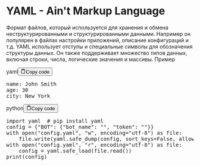 <h1>YAML - Ain't Markup Language</h1>
<p>Формат файлов, который используется для хранения и обмена неструктурированными и структурированными
данными. Например он популярен в файлах настройки приложений, описание конфигураций и т.д.
YAML использует отступы и специальные символы для обозначения структуры данных.
Он также поддерживает множество типов данных, включая строки, числа, логические значения и массивы.
Пример</p>
<div class="code-element"><div class="lang-line"><text>yaml</text><button class="copy-button"id="code163efea8a018348c577f80d6a0219344b"onclick="copyCode(code163efea8a018348c577f80d6a0219344, code163efea8a018348c577f80d6a0219344b)"><svg stroke="currentColor"fill="none"stroke-width="2"viewBox="0 0 24 24"stroke-linecap="round"stroke-linejoin="round"class="h-4 w-4"height="1em"width="1em"xmlns="http://www.w3.org/2000/svg"><path d="M16 4h2a2 2 0 0 1 2 2v14a2 2 0 0 1-2 2H6a2 2 0 0 1-2-2V6a2 2 0 0 1 2-2h2"></path><rect x="8" y="2" width="8" height="4" rx="1" ry="1"></rect></svg><text>Copy code</text></button></div><div class="code" id="code163efea8a018348c577f80d6a0219344"><div class="highlight"><pre><span></span><span class="nt">name</span><span class="p">:</span><span class="w"> </span><span class="l l-Scalar l-Scalar-Plain">John Smith</span>
<span class="nt">age</span><span class="p">:</span><span class="w"> </span><span class="l l-Scalar l-Scalar-Plain">30</span>
<span class="nt">city</span><span class="p">:</span><span class="w"> </span><span class="l l-Scalar l-Scalar-Plain">New York</span>
</pre></div></div></div>

<div class="code-element"><div class="lang-line"><text>python</text><button class="copy-button"id="codeae3a525a3b2acbb6b1720dd2fee6402db"onclick="copyCode(codeae3a525a3b2acbb6b1720dd2fee6402d, codeae3a525a3b2acbb6b1720dd2fee6402db)"><svg stroke="currentColor"fill="none"stroke-width="2"viewBox="0 0 24 24"stroke-linecap="round"stroke-linejoin="round"class="h-4 w-4"height="1em"width="1em"xmlns="http://www.w3.org/2000/svg"><path d="M16 4h2a2 2 0 0 1 2 2v14a2 2 0 0 1-2 2H6a2 2 0 0 1-2-2V6a2 2 0 0 1 2-2h2"></path><rect x="8" y="2" width="8" height="4" rx="1" ry="1"></rect></svg><text>Copy code</text></button></div><div class="code" id="codeae3a525a3b2acbb6b1720dd2fee6402d"><div class="highlight"><pre><span></span><span class="kn">import</span> <span class="nn">yaml</span>  <span class="c1"># pip install yaml</span>
<span class="n">config</span> <span class="o">=</span> <span class="p">{</span><span class="s2">&quot;BOT&quot;</span><span class="p">:</span> <span class="p">{</span><span class="s2">&quot;bot_name&quot;</span><span class="p">:</span> <span class="s2">&quot;&quot;</span><span class="p">,</span> <span class="s2">&quot;token&quot;</span><span class="p">:</span> <span class="s2">&quot;&quot;</span><span class="p">}}</span>
<span class="k">with</span> <span class="nb">open</span><span class="p">(</span><span class="s2">&quot;config.yaml&quot;</span><span class="p">,</span> <span class="s2">&quot;w&quot;</span><span class="p">,</span> <span class="n">encoding</span><span class="o">=</span><span class="s2">&quot;utf-8&quot;</span><span class="p">)</span> <span class="k">as</span> <span class="n">file</span><span class="p">:</span>
    <span class="n">file</span><span class="o">.</span><span class="n">write</span><span class="p">(</span><span class="n">yaml</span><span class="o">.</span><span class="n">safe_dump</span><span class="p">(</span><span class="n">config</span><span class="p">,</span> <span class="n">sort_keys</span><span class="o">=</span><span class="kc">False</span><span class="p">,</span> <span class="n">allow_unicode</span><span class="o">=</span><span class="kc">True</span><span class="p">,</span> <span class="n">indent</span><span class="o">=</span><span class="mi">4</span><span class="p">))</span>
<span class="k">with</span> <span class="nb">open</span><span class="p">(</span><span class="s2">&quot;config.yaml&quot;</span><span class="p">,</span> <span class="s2">&quot;r&quot;</span><span class="p">,</span> <span class="n">encoding</span><span class="o">=</span><span class="s2">&quot;utf-8&quot;</span><span class="p">)</span> <span class="k">as</span> <span class="n">file</span><span class="p">:</span>
    <span class="n">config</span> <span class="o">=</span> <span class="n">yaml</span><span class="o">.</span><span class="n">safe_load</span><span class="p">(</span><span class="n">file</span><span class="o">.</span><span class="n">read</span><span class="p">())</span>
<span class="nb">print</span><span class="p">(</span><span class="n">config</span><span class="p">)</span>
</pre></div></div></div>